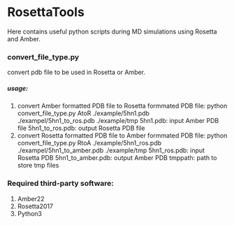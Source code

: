 # RosettaTools
Here contains useful python scripts during MD simulations using Rosetta and Amber.
### convert_file_type.py
convert pdb file to be used in Rosetta or Amber.
##### usage:
1. convert Amber formatted PDB file to Rosetta formmated PDB file:
python convert_file_type.py AtoR ./example/5hn1.pdb ./exampel/5hn1_to_ros.pdb ./example/tmp
5hn1.pdb: input Amber PDB file
5hn1_to_ros.pdb: output Rosetta PDB file
2. convert Rosetta formatted PDB file to Amber formmated PDB file:
python convert_file_type.py RtoA ./example/5hn1_ros.pdb ./exampel/5hn1_to_amber.pdb ./example/tmp
5hn1_ros.pdb: input Rosetta PDB
5hn1_to_amber.pdb: output Amber PDB
tmppath: path to store tmp files
### Required third-party software:
1. Amber22
2. Rosetta2017
3. Python3
